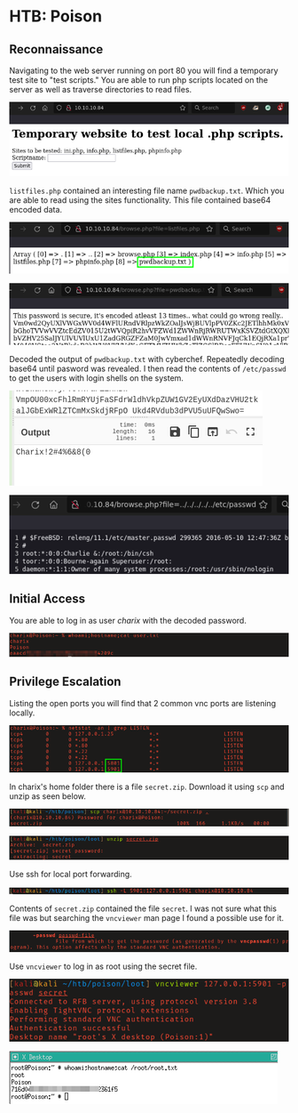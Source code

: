 # HTB: Poison

## Reconnaissance

Navigating to the web server running on port 80 you will find a temporary test 
site to "test scripts." You are able to run php scripts located on the server as
well as traverse directories to read files. 

![Landing page](screenshots/2022-11-04_15-33.png)

`listfiles.php` contained an interesting file name `pwdbackup.txt`. Which you
are able to read using the sites functionality. This file contained base64
encoded data. 

![Contents of listfiles.php](screenshots/2022-11-04_15-33_1.png)

![Contents of pwdbackup.txt](screenshots/2022-11-04_15-34.png)

Decoded the output of `pwdbackup.txt` with cyberchef. Repeatedly decoding base64
until pasword was revealed. I then read the contents of `/etc/passwd` to get
the users with login shells on the system. 

![Decoded pwdbackup.txt](screenshots/2022-11-04_15-35.png)

![LFI /etc/passwd for usernames](screenshots/2022-11-04_15-36.png)

## Initial Access

You are able to log in as user _charix_ with the decoded password.

![Proof of low-privilege command execution](screenshots/2022-11-04_15-37.png)

## Privilege Escalation

Listing the open ports you will find that 2 common vnc ports are listening 
locally. 

![Listening vnc ports](screenshots/2022-11-04_15-44.png)

In charix's home folder there is a file `secret.zip`. Download it using `scp`
and unzip as seen below. 

![Downloading secret.zip](screenshots/2022-11-04_16-02.png)

![Unzip with charix password](screenshots/2022-11-04_16-03.png)

Use ssh for local port forwarding. 

![Port forwarding vnc](screenshots/2022-11-04_16-12.png)

Contents of `secret.zip` contained the file `secret`. I was not sure what this
file was but searching the `vncviewer` man page I found a possible use for it.

![vnc -passwd flag](screenshots/2022-11-04_16-06.png)

Use `vncviewer` to log in as root using the secret file.

![Log in to vnc on forwarded port](screenshots/2022-11-04_16-04.png)

![Proof of command execution as root](screenshots/root_proof.png)

